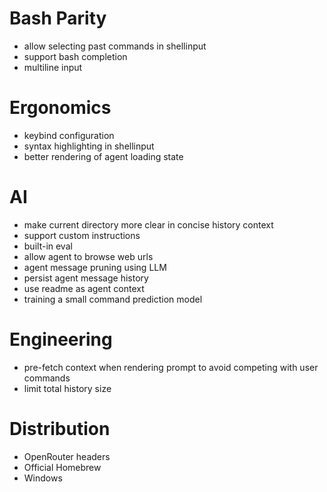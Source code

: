 # Bash Parity

- allow selecting past commands in shellinput
- support bash completion
- multiline input

# Ergonomics

- keybind configuration
- syntax highlighting in shellinput
- better rendering of agent loading state

# AI

- make current directory more clear in concise history context
- support custom instructions
- built-in eval
- allow agent to browse web urls
- agent message pruning using LLM
- persist agent message history
- use readme as agent context
- training a small command prediction model

# Engineering

- pre-fetch context when rendering prompt to avoid competing with user commands
- limit total history size

# Distribution

- OpenRouter headers
- Official Homebrew
- Windows
